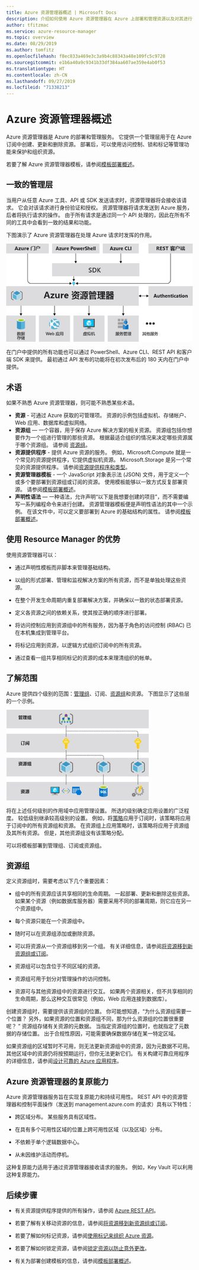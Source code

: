 ```yaml
---
title: Azure 资源管理器概述 | Microsoft Docs
description: 介绍如何使用 Azure 资源管理器在 Azure 上部署和管理资源以及对其进行访问控制。
author: tfitzmac
ms.service: azure-resource-manager
ms.topic: overview
ms.date: 08/29/2019
ms.author: tomfitz
ms.openlocfilehash: f8ec833a469e3c3a9b4c88343a48e109fc5c9728
ms.sourcegitcommit: e1b6a40a9c9341b33df384aa607ae359e4ab0f53
ms.translationtype: HT
ms.contentlocale: zh-CN
ms.lasthandoff: 09/27/2019
ms.locfileid: "71338213"
---
```

# <a name="azure-resource-manager-overview"></a>Azure 资源管理器概述

Azure 资源管理器是 Azure 的部署和管理服务。 它提供一个管理层用于在 Azure 订阅中创建、更新和删除资源。 部署后，可以使用访问控制、锁和标记等管理功能来保护和组织资源。

若要了解 Azure 资源管理器模板，请参阅[模板部署概述](template-deployment-overview.md)。

## <a name="consistent-management-layer"></a>一致的管理层

当用户从任意 Azure 工具、API 或 SDK 发送请求时，资源管理器将会接收该请求。 它会对该请求进行身份验证和授权。 资源管理器将请求发送到 Azure 服务，后者将执行请求的操作。 由于所有请求是通过同一个 API 处理的，因此在所有不同的工具中会看到一致的结果和功能。

下图演示了 Azure 资源管理器在处理 Azure 请求时发挥的作用。 

![Resource Manager 请求模型](./media/resource-group-overview/consistent-management-layer.png)

在门户中提供的所有功能也可以通过 PowerShell、Azure CLI、REST API 和客户端 SDK 来提供。 最初通过 API 发布的功能将在初次发布后的 180 天内在门户中提供。

## <a name="terminology"></a>术语

如果不熟悉 Azure 资源管理器，则可能不熟悉某些术语。

* **资源** - 可通过 Azure 获取的可管理项。 资源的示例包括虚拟机、存储帐户、Web 应用、数据库和虚拟网络。
* **资源组** — 一个容器，用于保存 Azure 解决方案的相关资源。 资源组包括你想要作为一个组进行管理的那些资源。 根据最适合组织的情况来决定哪些资源属于哪个资源组。 请参阅 [资源组](#resource-groups)。
* **资源提供程序** - 提供 Azure 资源的服务。 例如，Microsoft.Compute 就是一个常见的资源提供程序，它提供虚拟机资源。 Microsoft.Storage 是另一个常见的资源提供程序。 请参阅[资源提供程序和类型](resource-manager-supported-services.md)。
* **资源管理器模板** - 一个 JavaScript 对象表示法 (JSON) 文件，用于定义一个或多个要部署到资源组或订阅的资源。 使用模板能够以一致方式反复部署资源。 请参阅[模板部署概述](template-deployment-overview.md)。
* **声明性语法** — 一种语法，允许声明“以下是我想要创建的项目”，而不需要编写一系列编程命令来进行创建。 资源管理器模板便是声明性语法的其中一个示例。 在该文件中，可以定义要部署到 Azure 的基础结构的属性。  请参阅[模板部署概述](template-deployment-overview.md)。

## <a name="the-benefits-of-using-resource-manager"></a>使用 Resource Manager 的优势

使用资源管理器可以：

* 通过声明性模板而非脚本来管理基础结构。

* 以组的形式部署、管理和监视解决方案的所有资源，而不是单独处理这些资源。

* 在整个开发生命周期内重复部署解决方案，并确保以一致的状态部署资源。

* 定义各资源之间的依赖关系，使其按正确的顺序进行部署。

* 将访问控制应用到资源组中的所有服务，因为基于角色的访问控制 (RBAC) 已在本机集成到管理平台。

* 将标记应用到资源，以逻辑方式组织订阅中的所有资源。

* 通过查看一组共享相同标记的资源的成本来理清组织的帐单。

## <a name="understand-scope"></a>了解范围

Azure 提供四个级别的范围：[管理组](../governance/management-groups/overview.md)、订阅、[资源组](#resource-groups)和资源。 下图显示了这些层的一个示例。

![范围](./media/resource-group-overview/scope-levels.png)

将在上述任何级别的作用域中应用管理设置。 所选的级别确定应用设置的广泛程度。 较低级别继承较高级别的设置。 例如，将[策略](../governance/policy/overview.md)应用于订阅时，该策略将应用于订阅中的所有资源组和资源。 在资源组上应用策略时，该策略将应用于资源组及其所有资源。 但是，其他资源组没有该策略分配。

可以将模板部署到管理组、订阅或资源组。

## <a name="resource-groups"></a>资源组

定义资源组时，需要考虑以下几个重要因素：

* 组中的所有资源应该共享相同的生命周期。 一起部署、更新和删除这些资源。 如果某个资源（例如数据库服务器）需要采用不同的部署周期，则它应在另一个资源组中。

* 每个资源只能在一个资源组中。

* 随时可以在资源组添加或删除资源。

* 可以将资源从一个资源组移到另一个组。 有关详细信息，请参阅[将资源移到新资源组或订阅](resource-group-move-resources.md)。

* 资源组可以包含位于不同区域的资源。

* 资源组可用于划分对管理操作的访问控制。

* 资源可与其他资源组中的资源进行交互。 如果两个资源相关，但不共享相同的生命周期，那么这种交互很常见（例如，Web 应用连接到数据库）。

创建资源组时，需要提供该资源组的位置。 你可能想知道，“为什么资源组需要一个位置？ 另外，如果资源的位置和资源组不同，那为什么资源组的位置很重要呢？ ” 资源组存储有关资源的元数据。 当指定资源组的位置时，也就指定了元数据的存储位置。 出于合规性原因，可能需要确保数据存储在某一特定区域。

如果资源组的区域暂时不可用，则无法更新资源组中的资源，因为元数据不可用。 其他区域中的资源仍将按预期运行，但你无法更新它们。 有关构建可靠应用程序的详细信息，请参阅[设计可靠的 Azure 应用程序](/azure/architecture/reliability/)。

## <a name="resiliency-of-azure-resource-manager"></a>Azure 资源管理器的复原能力

Azure 资源管理器服务旨在实现复原能力和持续可用性。 REST API 中的资源管理器和控制平面操作（发送到 management.azure.com 的请求）具有以下特性：

* 跨区域分布。 某些服务具有区域性。

* 在具有多个可用性区域的位置上跨可用性区域（以及区域）分布。

* 不依赖于单个逻辑数据中心。

* 从未因维护活动而停机。

这种复原能力适用于通过资源管理器接收请求的服务。 例如，Key Vault 可以利用这种复原能力。

## <a name="next-steps"></a>后续步骤

* 有关资源提供程序提供的所有操作，请参阅 [Azure REST API](/rest/api/azure/)。

* 若要了解有关移动资源的信息，请参阅[将资源移到新资源组或订阅](resource-group-move-resources.md)。

* 若要了解如何标记资源，请参阅[使用标记来组织 Azure 资源](resource-group-using-tags.md)。

* 若要了解如何锁定资源，请参阅[锁定资源以防止意外更改](resource-group-lock-resources.md)。

* 有关为部署创建模板的信息，请参阅[模板部署概述](template-deployment-overview.md)。
